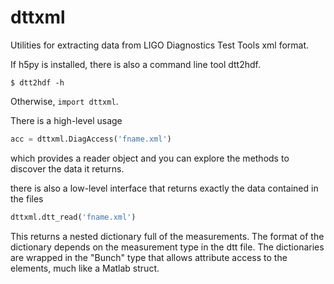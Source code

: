 # dttxml 

Utilities for extracting data from LIGO Diagnostics Test Tools xml format.

If h5py is installed, there is also a command line tool dtt2hdf.
```shell
$ dtt2hdf -h
```
Otherwise, `import dttxml`.

There is a high-level usage
```python
acc = dttxml.DiagAccess('fname.xml')
```
which provides a reader object and you can explore the methods to discover the data it returns.

there is also a low-level interface that returns exactly the data contained in the files
```python
dttxml.dtt_read('fname.xml') 
```
This returns a nested dictionary full of the measurements. The format of the
dictionary depends on the measurement type in the dtt file. The dictionaries are
wrapped in the "Bunch" type that allows attribute access to the elements, much
like a Matlab struct.

